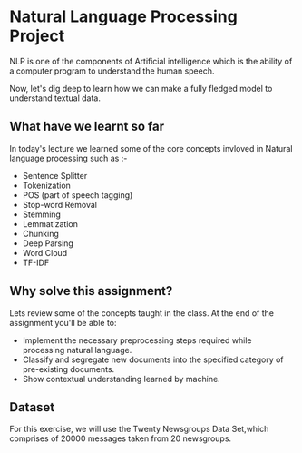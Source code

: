 # Natural Language Processing Project 

NLP is one of the components of Artificial intelligence which is the ability of a computer program to understand the human speech.

Now, let's dig deep to learn how we can make a fully fledged model to understand textual data.

## What have we learnt so far

In today's lecture we learned some of the core concepts invloved in Natural language processing such as :-
- Sentence Splitter
- Tokenization
- POS (part of speech tagging)
- Stop-word Removal
- Stemming
- Lemmatization
- Chunking
- Deep Parsing
- Word Cloud
- TF-IDF

## Why solve this assignment?

Lets review some of the concepts taught in the class. At the end of the assignment you'll be able to:

* Implement the necessary preprocessing steps required while processing natural language.
* Classify and segregate new documents into the specified category of pre-existing documents.
* Show contextual understanding learned by machine.

## Dataset

For this exercise, we will use the Twenty Newsgroups Data Set,which comprises of 20000 messages taken from 20 newsgroups.

